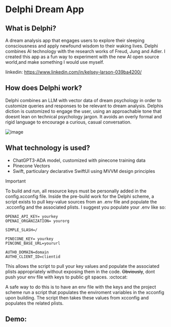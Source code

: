 # Delphi Dream App


## What is Delphi?

A dream analysis app that engages users to explore their sleeping consciousness and apply newfound wisdom to their waking lives. Delphi combines AI technology with the research works of Freud, Jung and Adler.
 I created this app as a fun way to experiment with the new AI open source world,and make something I would use myself.

linkedin: 
https://www.linkedin.com/in/kelsey-larson-039ba4200/


## How does Delphi work?
Delphi combines an LLM with vector data of dream psychology in order to customize queries and responses to be relevant to dream analysis. Delphis diction is customized to engage the user, using an approachable tone that doesnt lean on technical psychology jargon. It avoids an overly formal and rigid language to encourage a curious, casual conversation. 

![image](https://github.com/kelsey-debug/DelphiPub/assets/57580796/c22be628-362e-4feb-ace3-2a2e8d4e9d78)


## What technology is used?
- ChatGPT3-ADA model, customized with pinecone training data
- Pinecone Vectors 
- Swift, particulary declarative SwiftUI using MVVM design principles 


> [!IMPORTANT] 
To build and run, all resource keys must be personally added in the config.xcconfig file. Inside the pre-build work for the Delphi scheme, a script exists to pull key-value sources from an .env file and populate the .xcconfig and the associated plists.  I suggest you populate your .env like so: 

```
OPENAI_API_KEY= yourkey
OPENAI_ORGANIZATION= yourorg

SIMPLE_SLASH=/

PINECONE_KEY= yourkey
PINCONE_BASE_URL=yoururl 

AUTH0_DOMAIN=domain
AUTH0_CLIENT_ID=clientid
```

This allows the script to pull your key values and populate the associated plists appropriately without exposing them in the code. ~~Obviously~~, dont push your env file with keys to public git spaces. :octocat:


A safe way to do this is to have an env file with the keys and the project scheme run a script that populates the enviroment variables in the xcconfig upon building. The script then takes these values from xcconfig and populates the related plists. 
## Demo: 


